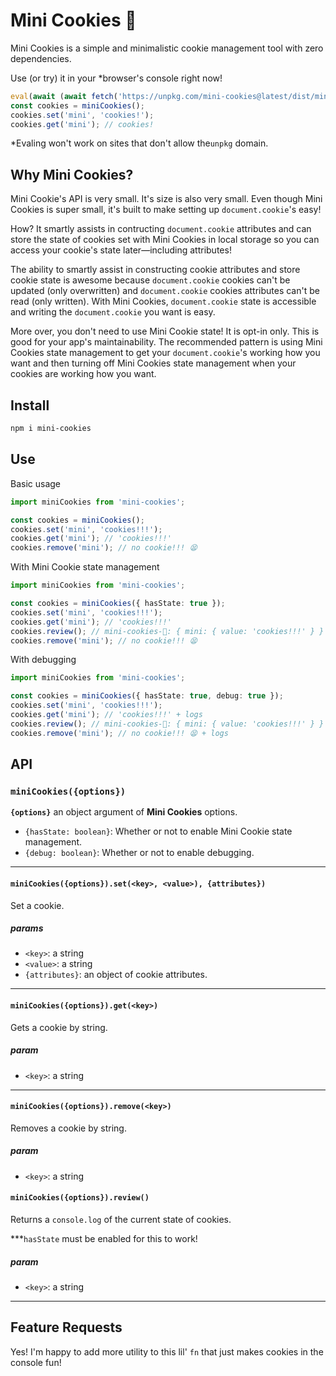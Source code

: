 # Mini Cookies 🍪

Mini Cookies is a simple and minimalistic cookie management tool with zero dependencies.

Use (or try) it in your \*browser's console right now!

```js
eval(await (await fetch('https://unpkg.com/mini-cookies@latest/dist/mini-cookies.umd.js')).text())
const cookies = miniCookies();
cookies.set('mini', 'cookies!');
cookies.get('mini'); // cookies!
```

\*Evaling won't work on sites that don't allow the`unpkg` domain.

## Why Mini Cookies?

Mini Cookie's API is very small. It's size is also very small. Even though Mini Cookies is super small, it's built to make setting up `document.cookie`'s easy!

How? It smartly assists in contructing `document.cookie` attributes and can store the state of cookies set with Mini Cookies in local storage so you can access your cookie's state later—including attributes!

The ability to smartly assist in constructing cookie attributes and store cookie state is awesome because `document.cookie` cookies can't be updated (only overwritten) and `document.cookie` cookies attributes can't be read (only written). With Mini Cookies, `document.cookie` state is accessible and writing the `document.cookie` you want is easy.

More over, you don't need to use Mini Cookie state! It is opt-in only. This is good for your app's maintainability. The recommended pattern is using Mini Cookies state management to get your `document.cookie`'s working how you want and then turning off Mini Cookies state management when your cookies are working how you want.

## Install

```bash
npm i mini-cookies
```

## Use

Basic usage

```typescript
import miniCookies from 'mini-cookies';

const cookies = miniCookies();
cookies.set('mini', 'cookies!!!');
cookies.get('mini'); // 'cookies!!!'
cookies.remove('mini'); // no cookie!!! 😫
```

With Mini Cookie state management

```typescript
import miniCookies from 'mini-cookies';

const cookies = miniCookies({ hasState: true });
cookies.set('mini', 'cookies!!!');
cookies.get('mini'); // 'cookies!!!'
cookies.review(); // mini-cookies-🍪: { mini: { value: 'cookies!!!' } }
cookies.remove('mini'); // no cookie!!! 😫
```

With debugging

```typescript
import miniCookies from 'mini-cookies';

const cookies = miniCookies({ hasState: true, debug: true });
cookies.set('mini', 'cookies!!!');
cookies.get('mini'); // 'cookies!!!' + logs
cookies.review(); // mini-cookies-🍪: { mini: { value: 'cookies!!!' } }
cookies.remove('mini'); // no cookie!!! 😫 + logs
```

## API

### `miniCookies({options})`

**`{options}`** an object argument of **Mini Cookies** options.

- `{hasState: boolean}`: Whether or not to enable Mini Cookie state management.
- `{debug: boolean}`: Whether or not to enable debugging.

---

#### `miniCookies({options}).set(<key>, <value>), {attributes})`

Set a cookie.

##### params

- `<key>`: a string
- `<value>`: a string
- `{attributes}`: an object of cookie attributes.

---

#### `miniCookies({options}).get(<key>)`

Gets a cookie by string.

##### param

- `<key>`: a string

---

#### `miniCookies({options}).remove(<key>)`

Removes a cookie by string.

##### param

- `<key>`: a string

#### `miniCookies({options}).review()`

Returns a `console.log` of the current state of cookies.

\***`hasState` must be enabled for this to work!

##### param

- `<key>`: a string

---

## Feature Requests

Yes! I'm happy to add more utility to this lil' `fn` that just makes cookies in the console fun!
